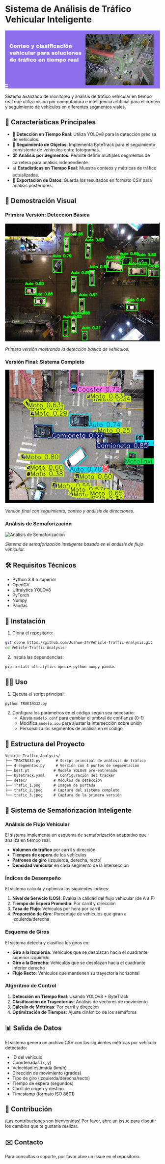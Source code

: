 # Sistema de Análisis de Tráfico Vehicular Inteligente

![Portada del Proyecto](Trafic_1.png)

Sistema avanzado de monitoreo y análisis de tráfico vehicular en tiempo real que utiliza visión por computadora e inteligencia artificial para el conteo y seguimiento de vehículos en diferentes segmentos viales.

## 🚀 Características Principales

- 🚗 **Detección en Tiempo Real**: Utiliza YOLOv8 para la detección precisa de vehículos.
- 📍 **Seguimiento de Objetos**: Implementa ByteTrack para el seguimiento consistente de vehículos entre fotogramas.
- 🛣️ **Análisis por Segmentos**: Permite definir múltiples segmentos de carretera para análisis independiente.
- 📊 **Estadísticas en Tiempo Real**: Muestra conteos y métricas de tráfico actualizadas.
- 💾 **Exportación de Datos**: Guarda los resultados en formato CSV para análisis posteriores.

## 📸 Demostración Visual

### Primera Versión: Detección Básica
![Detección Inicial](trafic_3.jpeg)

*Primera versión mostrando la detección básica de vehículos.*

### Versión Final: Sistema Completo
![Sistema Completo](trafic_2.jpeg)

*Versión final con seguimiento, conteo y análisis de direcciones.*

### Análisis de Semaforización
![Análisis de Semaforización](trafic_4.png)

*Sistema de semaforización inteligente basado en el análisis de flujo vehicular.*

## 🛠️ Requisitos Técnicos

- Python 3.8 o superior
- OpenCV
- Ultralytics YOLOv8
- PyTorch
- Numpy
- Pandas

## 🚀 Instalación

1. Clona el repositorio:
```bash
git clone https://github.com/Joshue-24/Vehicle-Traffic-Analysis.git
cd Vehicle-Traffic-Analysis
```

2. Instala las dependencias:
```bash
pip install ultralytics opencv-python numpy pandas
```

## 🏃‍♂️ Uso

1. Ejecuta el script principal:
```bash
python TRAKING32.py
```

2. Configura los parámetros en el código según sea necesario:
   - Ajusta `modelo.conf` para cambiar el umbral de confianza (0-1)
   - Modifica `modelo.iou` para ajustar la intersección sobre unión
   - Personaliza los segmentos de análisis en el código

## 📁 Estructura del Proyecto

```
Vehicle-Traffic-Analysis/
├── TRAKING32.py       # Script principal de análisis de tráfico
├── 4 segmentos.py     # Versión con 4 puntos de segmentación
├── best.pt           # Modelo YOLOv8 pre-entrenado
├── bytetrack.yaml     # Configuración del tracker
├── detec/            # Módulos de detección
├── Trafic_1.png      # Imagen de portada
├── trafic_2.jpeg     # Captura del sistema completo
└── trafic_3.jpeg     # Captura de la primera versión
```

## 🚦 Sistema de Semaforización Inteligente

### Análisis de Flujo Vehicular
El sistema implementa un esquema de semaforización adaptativo que analiza en tiempo real:
- **Volumen de tráfico** por carril y dirección
- **Tiempos de espera** de los vehículos
- **Patrones de giro** (izquierda, derecha, recto)
- **Densidad vehicular** en cada segmento de la intersección

### Índices de Desempeño
El sistema calcula y optimiza los siguientes índices:
1. **Nivel de Servicio (LOS)**: Evalúa la calidad del flujo vehicular (de A a F)
2. **Tiempo de Espera Promedio**: Por carril y dirección
3. **Tasa de Flujo**: Vehículos por hora por carril
4. **Proporción de Giro**: Porcentaje de vehículos que giran a izquierda/derecha

### Esquema de Giros
El sistema detecta y clasifica los giros en:
- **Giro a la Izquierda**: Vehículos que se desplazan hacia el cuadrante superior izquierdo
- **Giro a la Derecha**: Vehículos que se desplazan hacia el cuadrante inferior derecho
- **Flujo Recto**: Vehículos que mantienen su trayectoria horizontal

### Algoritmo de Control
1. **Detección en Tiempo Real**: Usando YOLOv8 + ByteTrack
2. **Clasificación de Trayectorias**: Análisis de vectores de movimiento
3. **Cálculo de Métricas**: Por carril y dirección
4. **Optimización de Tiempos**: Ajuste dinámico de los semáforos

## 📊 Salida de Datos

El sistema genera un archivo CSV con las siguientes métricas por vehículo detectado:
- ID del vehículo
- Coordenadas (x, y)
- Velocidad estimada (km/h)
- Dirección de movimiento (grados)
- Tipo de giro (izquierda/derecha/recto)
- Tiempo de espera (segundos)
- Carril de origen y destino
- Timestamp (formato ISO 8601)

## 🤝 Contribución

¡Las contribuciones son bienvenidas! Por favor, abre un issue para discutir los cambios que te gustaría realizar.

## ✉️ Contacto

Para consultas o soporte, por favor abre un issue en el repositorio.
